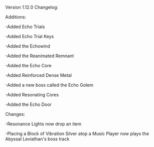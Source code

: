 
Version 1.12.0 Changelog:

Additions:

 -Added Echo Trials

 -Added Echo Trial Keys

 -Added the Echowind

 -Added the Reanimated Remnant

 -Added the Echo Core

 -Added Reinforced Dense Metal

 -Added a new boss called the Echo Golem

 -Added Resonating Cores

 -Added the Echo Door

Changes:

 -Resonance Lights now drop an item

 -Placing a Block of Vibration Silver atop a Music Player now plays the Abyssal Leviathan's boss track
